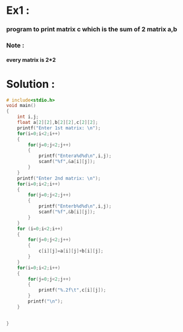 # Ex1 :
### program to print matrix c which is the sum of 2 matrix a,b

### Note :

#### every matrix is 2*2

# Solution :


```c
# include<stdio.h>
void main()
{
    int i,j;
    float a[2][2],b[2][2],c[2][2];
    printf("Enter 1st matrix: \n");
    for(i=0;i<2;i++)
    {
        for(j=0;j<2;j++)
        {
            printf("Entera%d%d\n",i,j);
            scanf("%f",&a[i][j]);
        }
    }
    printf("Enter 2nd matrix: \n");
    for(i=0;i<2;i++)
    {
        for(j=0;j<2;j++)
        {
            printf("Enterb%d%d\n",i,j);
            scanf("%f",&b[i][j]);
        }
    }
    for (i=0;i<2;i++)
    {
        for(j=0;j<2;j++)
        {
            c[i][j]=a[i][j]+b[i][j];
        }
    }
    for(i=0;i<2;i++)
    {
        for(j=0;j<2;j++)
        {
            printf("%.2f\t",c[i][j]);
        }
        printf("\n");
    }

   
} 


```